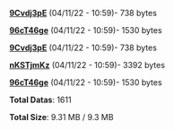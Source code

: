 [**9Cvdj3pE**](/data/9Cvdj3pE.txt) (04/11/22 - 10:59)- 738 bytes

[**96cT46ge**](/data/96cT46ge.txt) (04/11/22 - 10:59)- 1530 bytes

[**9Cvdj3pE**](/data/9Cvdj3pE.txt) (04/11/22 - 10:59)- 738 bytes

[**nKSTjmKz**](/data/nKSTjmKz.txt) (04/11/22 - 10:59)- 3392 bytes

[**96cT46ge**](/data/96cT46ge.txt) (04/11/22 - 10:59)- 1530 bytes

**Total Datas**: 1611

**Total Size**: 9.31 MB / 9.3 MB